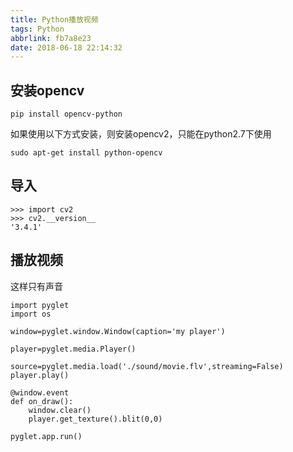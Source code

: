 ```yaml
---
title: Python播放视频
tags: Python
abbrlink: fb7a8e23
date: 2018-06-18 22:14:32
---
```


## 安装opencv
```
pip install opencv-python
```

如果使用以下方式安装，则安装opencv2，只能在python2.7下使用
```
sudo apt-get install python-opencv
```

## 导入
```
>>> import cv2
>>> cv2.__version__
'3.4.1'
```

## 播放视频
这样只有声音
```
import pyglet
import os

window=pyglet.window.Window(caption='my player')

player=pyglet.media.Player()

source=pyglet.media.load('./sound/movie.flv',streaming=False)
player.play()

@window.event
def on_draw():
    window.clear()
    player.get_texture().blit(0,0)

pyglet.app.run()
```
